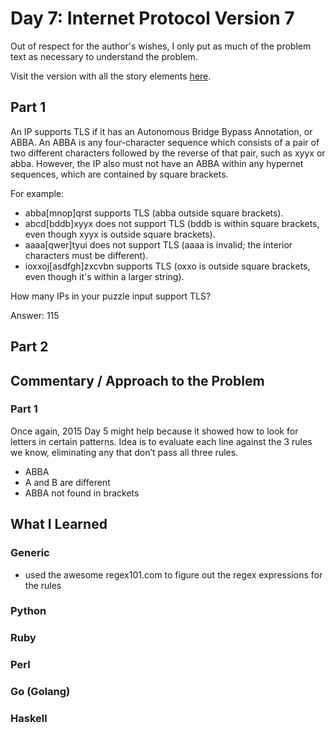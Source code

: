 # Day 7: Internet Protocol Version 7

Out of respect for the author's wishes, I only put as much of the problem text as necessary to understand the problem.

Visit the version with all the story elements [here](https://adventofcode.com/2016/day/7).

## Part 1
An IP supports TLS if it has an Autonomous Bridge Bypass Annotation, or ABBA. An ABBA is any four-character sequence which consists of a pair of two different characters followed by the reverse of that pair, such as xyyx or abba. However, the IP also must not have an ABBA within any hypernet sequences, which are contained by square brackets.

For example:

- abba[mnop]qrst supports TLS (abba outside square brackets).
- abcd[bddb]xyyx does not support TLS (bddb is within square brackets, even though xyyx is outside square brackets).
- aaaa[qwer]tyui does not support TLS (aaaa is invalid; the interior characters must be different).
- ioxxoj[asdfgh]zxcvbn supports TLS (oxxo is outside square brackets, even though it's within a larger string).

How many IPs in your puzzle input support TLS?

Answer: 115

## Part 2

## Commentary / Approach to the Problem
### Part 1
Once again, 2015 Day 5 might help because it showed how to look for letters in certain patterns. Idea is to evaluate each line against the 3 rules we know, eliminating any that don’t pass all three rules.
- ABBA
- A and B are different
- ABBA not found in brackets

## What I Learned

### Generic
- used the awesome regex101.com to figure out the regex expressions for the rules
### Python

### Ruby

### Perl

### Go (Golang)

### Haskell
